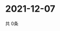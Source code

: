 # 2021-12-07
  共 0条

  <!-- BEGIN -->
  <!-- 最后更新时间Tue Dec 07 2021 03:05:19 GMT+0000 (Coordinated Universal Time) -->
  
  <!-- END -->
  
  